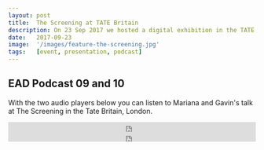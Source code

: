 ```yaml
---
layout: post
title:  The Screening at TATE Britain
description: On 23 Sep 2017 we hosted a digital exhibition in the TATE Britain, London to showcase the research of the project into how sound design techniques can be used to rethink accessibility to film and television for visually impaired audiences.
date:   2017-09-23
image:  '/images/feature-the-screening.jpg'
tags:   [event, presentation, podcast]
---
```


<!--
- change feature image to a photo
- add poster in body
- embed images
-->

## EAD Podcast 09 and 10
With the two audio players below you can listen to Mariana and Gavin's talk at The Screening in the Tate Britain, London. 

<iframe title="audio player" width="100%" height="20" scrolling="no" frameborder="no" src="https://w.soundcloud.com/player/?url=https%3A//api.soundcloud.com/tracks/411949824&amp;color=daa95f&amp;inverse=false&amp;auto_false=true&amp;show_user=true"></iframe>

<br>

<iframe title="audio player" width="100%" height="20" scrolling="no" frameborder="no" src="https://w.soundcloud.com/player/?url=https%3A//api.soundcloud.com/tracks/411964008&amp;color=daa95f&amp;inverse=false&amp;auto_false=true&amp;show_user=true"></iframe>
